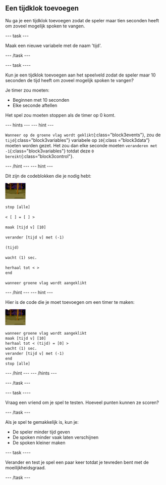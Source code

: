 ## Een tijdklok toevoegen

Nu ga je een tijdklok toevoegen zodat de speler maar tien seconden heeft om zoveel mogelijk spoken te vangen.

\--- task \---

Maak een nieuwe variabele met de naam 'tijd'.

\--- /task \---

\--- task \----

Kun je een tijdklok toevoegen aan het speelveld zodat de speler maar 10 seconden de tijd heeft om zoveel mogelijk spoken te vangen?

Je timer zou moeten:

+ Beginnen met 10 seconden
+ Elke seconde aftellen

Het spel zou moeten stoppen als de timer op 0 komt.

\--- hints \--- \--- hint \---

`Wanneer op de groene vlag wordt geklikt`{:class="block3events"}, zou de `tijd`{:class="block3variables"} variabele op `10`{:class =”block3data”} moeten worden gezet. Het zou dan elke seconde moeten `veranderen met -1`{:class="block3variables"} totdat deze `0 bereikt`{:class=”block3control"}.

\--- /hint \--- \--- hint \---

Dit zijn de codeblokken die je nodig hebt:

![spook-sprite](images/ghost-backdrop.png)

```blocks3
stop [alle]

< [ ] = [ ] >

maak [tijd v] [10]

verander [tijd v] met (-1)

(tijd)

wacht (1) sec.

herhaal tot < >
end

wanneer groene vlag wordt aangeklikt

```

\--- /hint \--- \--- hint \---

Hier is de code die je moet toevoegen om een timer te maken:

![achtergrond pictogram](images/ghost-backdrop.png)

```blocks3
wanneer groene vlag wordt aangeklikt
maak [tijd v] [10]
herhaal tot < (tijd) = [0] >
wacht (1) sec.
verander [tijd v] met (-1)
end
stop [alle]
```

\--- /hint \--- \--- /hints \---

\--- /task \---

\--- task \----

Vraag een vriend om je spel te testen. Hoeveel punten kunnen ze scoren?

\--- /task \---

Als je spel te gemakkelijk is, kun je:

+ De speler minder tijd geven
+ De spoken minder vaak laten verschijnen
+ De spoken kleiner maken

\--- task \----

Verander en test je spel een paar keer totdat je tevreden bent met de moeilijkheidsgraad.

\--- /task \---